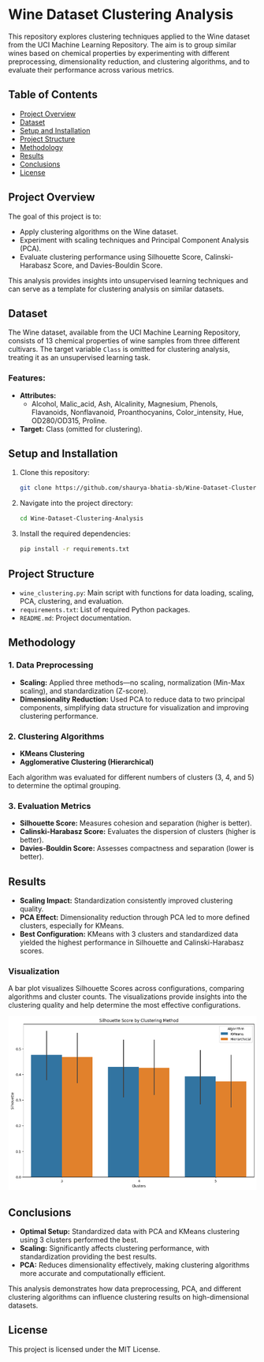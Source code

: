 
# Wine Dataset Clustering Analysis

This repository explores clustering techniques applied to the Wine dataset from the UCI Machine Learning Repository. The aim is to group similar wines based on chemical properties by experimenting with different preprocessing, dimensionality reduction, and clustering algorithms, and to evaluate their performance across various metrics.

## Table of Contents

- [Project Overview](#project-overview)
- [Dataset](#dataset)
- [Setup and Installation](#setup-and-installation)
- [Project Structure](#project-structure)
- [Methodology](#methodology)
- [Results](#results)
- [Conclusions](#conclusions)
- [License](#license)

## Project Overview

The goal of this project is to:

- Apply clustering algorithms on the Wine dataset.
- Experiment with scaling techniques and Principal Component Analysis (PCA).
- Evaluate clustering performance using Silhouette Score, Calinski-Harabasz Score, and Davies-Bouldin Score.

This analysis provides insights into unsupervised learning techniques and can serve as a template for clustering analysis on similar datasets.

## Dataset

The Wine dataset, available from the UCI Machine Learning Repository, consists of 13 chemical properties of wine samples from three different cultivars. The target variable `Class` is omitted for clustering analysis, treating it as an unsupervised learning task.

### Features:
- **Attributes:** 
  - Alcohol, Malic_acid, Ash, Alcalinity, Magnesium, Phenols, Flavanoids, Nonflavanoid, Proanthocyanins, Color_intensity, Hue, OD280/OD315, Proline.
- **Target:** Class (omitted for clustering).

## Setup and Installation

1. Clone this repository:
   ```bash
   git clone https://github.com/shaurya-bhatia-sb/Wine-Dataset-Clustering-Analysis.git
   ```

2. Navigate into the project directory:
   ```bash
   cd Wine-Dataset-Clustering-Analysis
   ```

3. Install the required dependencies:
   ```bash
   pip install -r requirements.txt
   ```

## Project Structure

- `wine_clustering.py`: Main script with functions for data loading, scaling, PCA, clustering, and evaluation.
- `requirements.txt`: List of required Python packages.
- `README.md`: Project documentation.

## Methodology

### 1. Data Preprocessing
- **Scaling:** Applied three methods—no scaling, normalization (Min-Max scaling), and standardization (Z-score).
- **Dimensionality Reduction:** Used PCA to reduce data to two principal components, simplifying data structure for visualization and improving clustering performance.

### 2. Clustering Algorithms
- **KMeans Clustering**
- **Agglomerative Clustering (Hierarchical)**

Each algorithm was evaluated for different numbers of clusters (3, 4, and 5) to determine the optimal grouping.

### 3. Evaluation Metrics
- **Silhouette Score:** Measures cohesion and separation (higher is better).
- **Calinski-Harabasz Score:** Evaluates the dispersion of clusters (higher is better).
- **Davies-Bouldin Score:** Assesses compactness and separation (lower is better).

## Results

- **Scaling Impact:** Standardization consistently improved clustering quality.
- **PCA Effect:** Dimensionality reduction through PCA led to more defined clusters, especially for KMeans.
- **Best Configuration:** KMeans with 3 clusters and standardized data yielded the highest performance in Silhouette and Calinski-Harabasz scores.

### Visualization
A bar plot visualizes Silhouette Scores across configurations, comparing algorithms and cluster counts. The visualizations provide insights into the clustering quality and help determine the most effective configurations.

![Plot](plot.png)

## Conclusions

- **Optimal Setup:** Standardized data with PCA and KMeans clustering using 3 clusters performed the best.
- **Scaling:** Significantly affects clustering performance, with standardization providing the best results.
- **PCA:** Reduces dimensionality effectively, making clustering algorithms more accurate and computationally efficient.

This analysis demonstrates how data preprocessing, PCA, and different clustering algorithms can influence clustering results on high-dimensional datasets.

## License

This project is licensed under the MIT License.




















